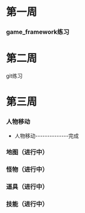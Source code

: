 # 第一周
### game_framework练习
# 第二周
git练习
# 第三周
### 人物移动
* 人物移动--------------完成
### 地图（进行中）
### 怪物（进行中）
### 道具（进行中）
### 技能（进行中）
	